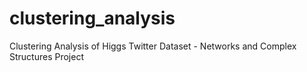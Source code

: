 # clustering_analysis
Clustering Analysis of Higgs Twitter Dataset - Networks and Complex Structures Project
